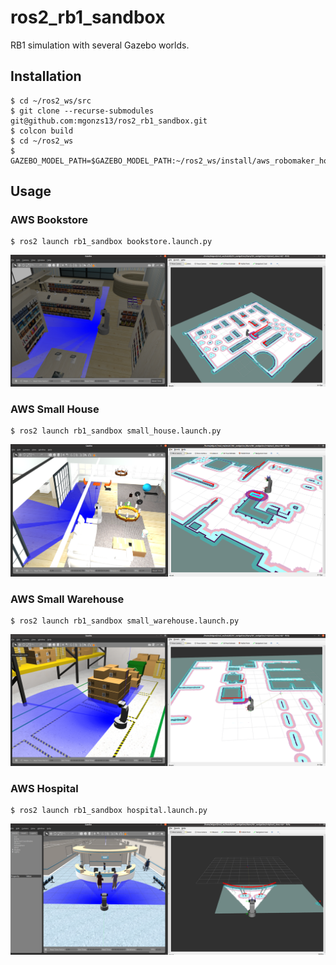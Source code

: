 # ros2_rb1_sandbox

RB1 simulation with several Gazebo worlds.

## Installation

```shell
$ cd ~/ros2_ws/src
$ git clone --recurse-submodules git@github.com:mgonzs13/ros2_rb1_sandbox.git
$ colcon build
$ cd ~/ros2_ws
$ GAZEBO_MODEL_PATH=$GAZEBO_MODEL_PATH:~/ros2_ws/install/aws_robomaker_hospital_world/share/aws_robomaker_hospital_world/fuel_models/
```

## Usage

### AWS Bookstore

```shell
$ ros2 launch rb1_sandbox bookstore.launch.py
```

![](./docs/bookstore.png)

### AWS Small House

```shell
$ ros2 launch rb1_sandbox small_house.launch.py
```

![](./docs/small_house.png)

### AWS Small Warehouse

```shell
$ ros2 launch rb1_sandbox small_warehouse.launch.py
```

![](./docs/small_warehouse.png)

### AWS Hospital

```shell
$ ros2 launch rb1_sandbox hospital.launch.py
```

![](./docs/hospital.png)

